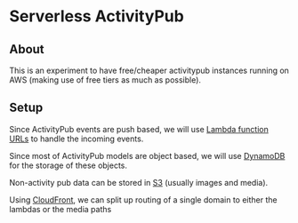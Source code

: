 # Serverless ActivityPub 

## About

This is an experiment to have free/cheaper activitypub instances running on AWS
(making use of free tiers as much as possible).

## Setup

Since ActivityPub events are push based, we will use [Lambda function URLs](https://docs.aws.amazon.com/lambda/latest/dg/lambda-urls.html) to handle the incoming events.

Since most of ActivityPub models are object based, we will use [DynamoDB](https://aws.amazon.com/dynamodb) 
for the storage of these objects.

Non-activity pub data can be stored in [S3](https://aws.amazon.com/s3) (usually images and media).

Using [CloudFront](https://aws.amazon.com/cloudfront), we can split up routing of a single domain to either the lambdas or the media paths
